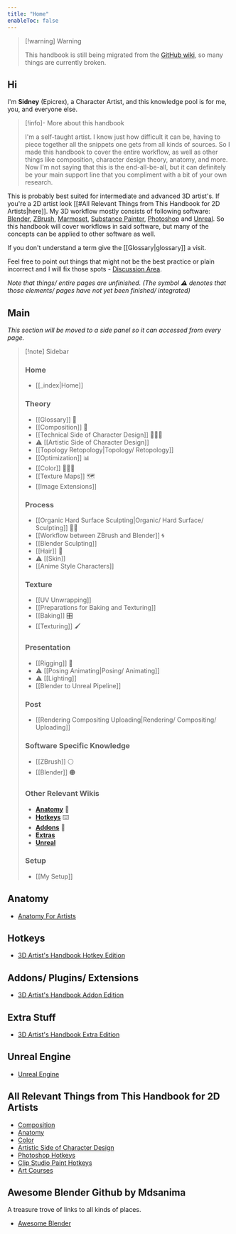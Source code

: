 ```yaml
---
title: "Home"
enableToc: false
---
```


> [!warning] Warning
> 
> This handbook is still being migrated from the [GitHub wiki](https://github.com/Epicrex/3DArtistsHandbook/wiki), so many things are currently broken.

## Hi
I'm **Sidney** (Epicrex), a Character Artist, and this knowledge pool is for me, you, and everyone else.


> [!info]- More about this handbook
>
> I'm a self-taught artist. I know just how difficult it can be, having to piece together all the snippets one gets from all kinds of sources. So I made this handbook to cover the entire workflow, as well as other things like composition, character design theory, anatomy, and more. Now I'm not saying that this is the end-all-be-all, but it can definitely be your main support line that you compliment with a bit of your own research.



This is probably best suited for intermediate and advanced 3D artist's. If you're a 2D artist look [[#All Relevant Things from This Handbook for 2D Artists|here]]. My 3D workflow mostly consists of following software: [Blender](https://www.blender.org/features/), [ZBrush](https://pixologic.com/), [Marmoset](https://marmoset.co/toolbag/), [Substance Painter](https://www.adobe.com/products/substance3d-painter.html), [Photoshop](https://www.adobe.com/products/photoshop.html) and [Unreal](https://www.unrealengine.com/en-US/features). So this handbook will cover workflows in said software, but many of the concepts can be applied to other software as well.

If you don't understand a term give the [[Glossary|glossary]] a visit.

Feel free to point out things that might not be the best practice or plain incorrect and I will fix those spots - [Discussion Area](https://github.com/Epicrex/3DArtistsHandbook/discussions/1).

_Note that things/ entire pages are unfinished. (The symbol ⚠ denotes that those elements/ pages have not yet been finished/ integrated)_

## Main
_This section will be moved to a side panel so it can accessed from every page._

> [!note] Sidebar
> 
> ### Home
> - [[_index|Home]]
>   
>  ### Theory
>  - [[Glossary]] 📄
>  - [[Composition]] 🌆
>  - [[Technical Side of Character Design]] 👩🏽‍💻
>  - ⚠ [[Artistic Side of Character Design]]
>  - [[Topology Retopology|Topology/ Retopology]]
>  - [[Optimization]] 📊
>  - [[Color]] 🎨🏳️‍🌈
>  - [[Texture Maps]] 🗺️
>  - [[Image Extensions]]
> 
> ### Process
> - [[Organic Hard Surface Sculpting|Organic/ Hard Surface/ Sculpting]] 🧊🗿
> - [[Workflow between ZBrush and Blender]] 🌀
> - [[Blender Sculpting]]
> - [[Hair]] 💇
> - ⚠ [[Skin]]
> - [[Anime Style Characters]]
> 
> ### Texture
> - [[UV Unwrapping]]
> - [[Preparations for Baking and Texturing]]
> - [[Baking]] 🎛️
> - [[Texturing]] 🖌️
> 
> ### Presentation
> - [[Rigging]] 🦴
> - ⚠ [[Posing Animating|Posing/ Animating]]
> - ⚠ [[Lighting]]
> - [[Blender to Unreal Pipeline]]
> 
> ### Post
> - [[Rendering Compositing Uploading|Rendering/ Compositing/ Uploading]]
> 
> ### Software Specific Knowledge
> - [[ZBrush]] ⚪
> - [[Blender]] 🟠
> 
> ### Other Relevant Wikis
> - [**Anatomy**](https://github.com/Epicrex/AnatomyForArtists/wiki) 💪
> - [**Hotkeys**](https://github.com/Epicrex/3DArtistsHandbookHotkeyEdition/wiki) ⌨️
> - [**Addons**](https://github.com/Epicrex/3DArtistsHandbookAddonEdition/wiki) 🔮
> - [**Extras**](https://github.com/Epicrex/3DArtistsHandbookExtraEdition/wiki)
> - [**Unreal**](https://github.com/Epicrex/UnrealEngine/wiki)
> 
> ### Setup
> - [[My Setup]]

## Anatomy
- [Anatomy For Artists](https://github.com/Epicrex/AnatomyForArtists/wiki)

## Hotkeys
- [3D Artist's Handbook Hotkey Edition](https://github.com/Epicrex/3DArtistsHandbookHotkeyEdition/wiki)

## Addons/ Plugins/ Extensions
- [3D Artist's Handbook Addon Edition](https://github.com/Epicrex/3DArtistsHandbookAddonEdition/wiki)

## Extra Stuff
- [3D Artist's Handbook Extra Edition](https://github.com/Epicrex/3DArtistsHandbookExtraEdition/wiki)

## Unreal Engine
- [Unreal Engine](https://github.com/Epicrex/UnrealEngine/wiki)

## All Relevant Things from This Handbook for 2D Artists
- [Composition](https://github.com/Epicrex/3DArtistsHandbook/wiki/Composition)
- [Anatomy](https://github.com/Epicrex/AnatomyForArtists/wiki)
- [Color](https://github.com/Epicrex/3DArtistsHandbook/wiki/Color)
- [Artistic Side of Character Design](https://github.com/Epicrex/3DArtistsHandbook/wiki/Artistic-Side-of-Character-Design)
- [Photoshop Hotkeys](https://github.com/Epicrex/3DArtistsHandbookHotkeyEdition/wiki/Photoshop-Hotkeys)
- [Clip Studio Paint Hotkeys](https://github.com/Epicrex/3DArtistsHandbookHotkeyEdition/wiki/Clip-Studio-Paint-Hotekys)
- [Art Courses](https://github.com/Epicrex/3DArtistsHandbookExtraEdition/wiki/Art-Courses)

## Awesome Blender Github by Mdsanima
A treasure trove of links to all kinds of places.
- [Awesome Blender](https://github.com/agmmnn/awesome-blender)

